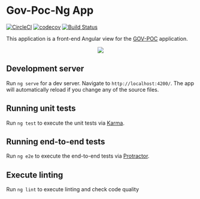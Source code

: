# Gov-Poc-Ng App

[![CircleCI](https://circleci.com/gh/Artemas-Muzanenhamo/gov-poc-ng.svg?style=svg)](https://circleci.com/gh/Artemas-Muzanenhamo/gov-poc-ng)
[![codecov](https://codecov.io/gh/Artemas-Muzanenhamo/gov-poc-ng/branch/develop/graph/badge.svg)](https://codecov.io/gh/Artemas-Muzanenhamo/gov-poc-ng)
[![Build Status](https://travis-ci.org/Artemas-Muzanenhamo/gov-poc-ng.svg?branch=develop)](https://travis-ci.org/Artemas-Muzanenhamo/gov-poc-ng)


This application is a front-end Angular view for the [GOV-POC](https://github.com/Artemas-Muzanenhamo/gov-poc) application. 

<p align="center">
  <img src="https://user-images.githubusercontent.com/29547780/37141137-00e0f69c-22ac-11e8-8fdc-999cddde3b6c.png">
</p>

## Development server

Run `ng serve` for a dev server. Navigate to `http://localhost:4200/`. The app will automatically reload if you change any of the source files.

## Running unit tests

Run `ng test` to execute the unit tests via [Karma](https://karma-runner.github.io).

## Running end-to-end tests

Run `ng e2e` to execute the end-to-end tests via [Protractor](http://www.protractortest.org/).

## Execute linting

Run `ng lint` to execute linting and check code quality
